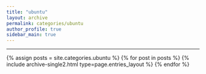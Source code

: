 ```yaml
---
title: "ubuntu"
layout: archive
permalink: categories/ubuntu
author_profile: true
sidebar_main: true
---
```


<!-- 공백이 포함되어 있는 카테고리 이름의 경우 site.categories['a b c'] 이런식으로! -->

***

{% assign posts = site.categories.ubuntu %}
{% for post in posts %} {% include archive-single2.html type=page.entries_layout %} {% endfor %}
